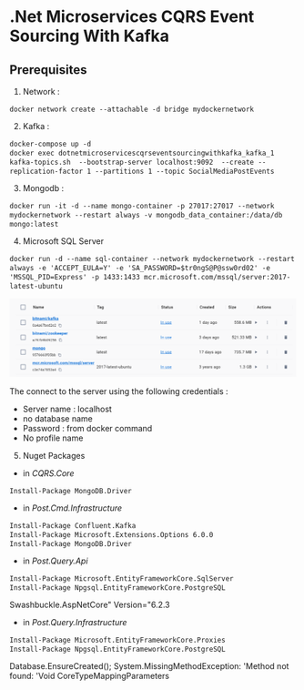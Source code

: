 # .Net Microservices CQRS Event Sourcing With Kafka

## Prerequisites

1. Network :
```
docker network create --attachable -d bridge mydockernetwork
```

2. Kafka :
```
docker-compose up -d
docker exec dotnetmicroservicescqrseventsourcingwithkafka_kafka_1 kafka-topics.sh  --bootstrap-server localhost:9092  --create --replication-factor 1 --partitions 1 --topic SocialMediaPostEvents
```

3. Mongodb :
```
docker run -it -d --name mongo-container -p 27017:27017 --network mydockernetwork --restart always -v mongodb_data_container:/data/db mongo:latest
```

4. Microsoft SQL Server
```
docker run -d --name sql-container --network mydockernetwork --restart always -e 'ACCEPT_EULA=Y' -e 'SA_PASSWORD=$tr0ngS@P@ssw0rd02' -e 'MSSQL_PID=Express' -p 1433:1433 mcr.microsoft.com/mssql/server:2017-latest-ubuntu 
```

<img src="/pictures/images.png" title="docker images"  width="900"> 

The connect to the server using the following credentials :
- Server name : localhost
- no database name
- Password : from docker command
- No profile name

5. Nuget Packages

- in *CQRS.Core*
```
Install-Package MongoDB.Driver
```

- in *Post.Cmd.Infrastructure*
```
Install-Package Confluent.Kafka 
Install-Package Microsoft.Extensions.Options 6.0.0
Install-Package MongoDB.Driver 
```

- in *Post.Query.Api*
```
Install-Package Microsoft.EntityFrameworkCore.SqlServer
Install-Package Npgsql.EntityFrameworkCore.PostgreSQL
```

Swashbuckle.AspNetCore" Version="6.2.3

- in *Post.Query.Infrastructure*
```
Install-Package Microsoft.EntityFrameworkCore.Proxies
Install-Package Npgsql.EntityFrameworkCore.PostgreSQL
```


Database.EnsureCreated();
System.MissingMethodException: 'Method not found: 'Void CoreTypeMappingParameters


